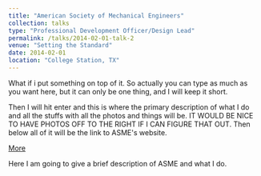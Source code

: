 ```yaml
---
title: "American Society of Mechanical Engineers"
collection: talks
type: "Professional Development Officer/Design Lead"
permalink: /talks/2014-02-01-talk-2
venue: "Setting the Standard"
date: 2014-02-01
location: "College Station, TX"
---
```


What if i put something on top of it. So actually you can type as much as you want here, but it can only be one thing, and I will keep it short. 

Then I will hit enter and this is where the primary description of what I do and all the stuffs with all the photos and things will be. IT WOULD BE NICE TO HAVE PHOTOS OFF TO THE RIGHT IF I CAN FIGURE THAT OUT. Then below all of it will be the link to ASME's website.

[More](http://example2.com)

Here I am going to give a brief description of ASME and what I do.
